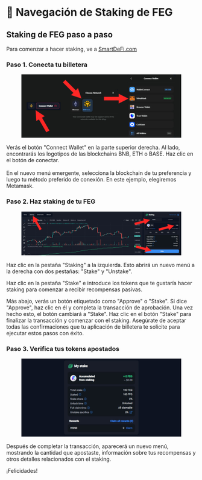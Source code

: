 # 🔀 Navegación de Staking de FEG

## Staking de FEG paso a paso

Para comenzar a hacer staking, ve a [SmartDeFi.com](https://smartdefi.com)

### Paso 1. Conecta tu billetera

<figure><img src="../../.gitbook/assets/connect to fegex 25dec2023.jpg" alt=""><figcaption></figcaption></figure>

Verás el botón "Connect Wallet" en la parte superior derecha. Al lado, encontrarás los logotipos de las blockchains BNB, ETH o BASE. Haz clic en el botón de conectar.\
\
En el nuevo menú emergente, selecciona la blockchain de tu preferencia y luego tu método preferido de conexión. En este ejemplo, elegiremos Metamask.

### Paso 2. Haz staking de tu FEG

<figure><img src="../../.gitbook/assets/staking FEG main window.jpg" alt=""><figcaption></figcaption></figure>

Haz clic en la pestaña "Staking" a la izquierda. Esto abrirá un nuevo menú a la derecha con dos pestañas: "Stake" y "Unstake".

Haz clic en la pestaña "Stake" e introduce los tokens que te gustaría hacer staking para comenzar a recibir recompensas pasivas.

Más abajo, verás un botón etiquetado como "Approve" o "Stake". Si dice "Approve", haz clic en él y completa la transacción de aprobación. Una vez hecho esto, el botón cambiará a "Stake". Haz clic en el botón "Stake" para finalizar la transacción y comenzar con el staking. Asegúrate de aceptar todas las confirmaciones que tu aplicación de billetera te solicite para ejecutar estos pasos con éxito.

### Paso 3. Verifica tus tokens apostados

<figure><img src="../../.gitbook/assets/my stake window.jpg" alt=""><figcaption></figcaption></figure>

Después de completar la transacción, aparecerá un nuevo menú, mostrando la cantidad que apostaste, información sobre tus recompensas y otros detalles relacionados con el staking.

¡Felicidades!